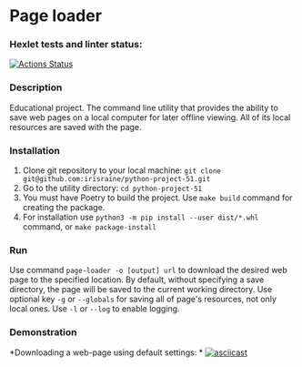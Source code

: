 # Page loader

### Hexlet tests and linter status:
[![Actions Status](https://github.com/irisraine/python-project-51/workflows/hexlet-check/badge.svg)](https://github.com/irisraine/python-project-51/actions)

### Description

Educational project. The command line utility that provides the ability to save web pages on a local computer 
for later offline viewing. All of its local resources are saved with the page.

### Installation

1. Clone git repository to your local machine: `git clone git@github.com:irisraine/python-project-51.git`
2. Go to the utility directory: `cd python-project-51`
3. You must have Poetry to build the project. Use `make build` command for creating the package.
4. For installation use `python3 -m pip install --user dist/*.whl` command, or `make package-install`

### Run

Use command `page-loader -o [output] url` to download the desired web page to the specified location. 
By default, without specifying a save directory, the page will be saved to the current working directory.
Use optional key `-g` or `--globals` for saving all of page's resources, not only local ones.
Use `-l` or `--log` to enable logging.

### Demonstration

*Downloading a web-page using default settings: *
[![asciicast](https://asciinema.org/a/539866.svg)](https://asciinema.org/a/539866)
